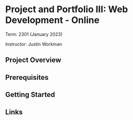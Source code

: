 # Project and Portfolio III: Web Development - Online

Term: 2301 (January 2023)

Instructor: Justin Workman

## Project Overview

## Prerequisites

## Getting Started

## Links
